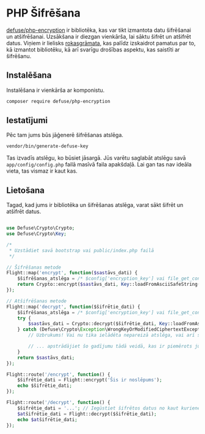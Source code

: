# PHP Šifrēšana

[defuse/php-encryption](https://github.com/defuse/php-encryption) ir bibliotēka, kas var tikt izmantota datu šifrēšanai un atšifrēšanai. Uzsākšana ir diezgan vienkārša, lai sāktu šifrēt un atšifrēt datus. Viņiem ir lielisks [rokasgrāmata](https://github.com/defuse/php-encryption/blob/master/docs/Tutorial.md), kas palīdz izskaidrot pamatus par to, kā izmantot bibliotēku, kā arī svarīgu drošības aspektu, kas saistīti ar šifrēšanu.

## Instalēšana

Instalēšana ir vienkārša ar komponistu.

```bash
composer require defuse/php-encryption
```

## Iestatījumi

Pēc tam jums būs jāģenerē šifrēšanas atslēga.

```bash
vendor/bin/generate-defuse-key
```

 Tas izvadīs atslēgu, ko būsiet jāsargā. Jūs varētu saglabāt atslēgu savā `app/config/config.php` failā masīvā faila apakšdaļā. Lai gan tas nav ideāla vieta, tas vismaz ir kaut kas.

## Lietošana

Tagad, kad jums ir bibliotēka un šifrēšanas atslēga, varat sākt šifrēt un atšifrēt datus.

```php

use Defuse\Crypto\Crypto;
use Defuse\Crypto\Key;

/*
 * Uzstādiet savā bootstrap vai public/index.php failā
 */

// Šifrēšanas metode
Flight::map('encrypt', function($sastāvs_dati) {
	$šifrēšanas_atslēga = /* $config['encryption_key'] vai file_get_contents no vietas, kur likāt atslēgu */;
	return Crypto::encrypt($sastāvs_dati, Key::loadFromAsciiSafeString($šifrēšanas_atslēga));
});

// Atšifrēšanas metode
Flight::map('decrypt', function($šifrētie_dati) {
	$šifrēšanas_atslēga = /* $config['encryption_key'] vai file_get_contents no vietas, kur likāt atslēgu */;
	try {
		$sastāvs_dati = Crypto::decrypt($šifrētie_dati, Key::loadFromAsciiSafeString($šifrēšanas_atslēga));
	} catch (Defuse\Crypto\Exception\WrongKeyOrModifiedCiphertextException $ex) {
		// Uzbrukums! Vai nu tika ielādēta nepareizā atslēga, vai arī šifrētais teksts ir mainījies, kopš tas tika izveidots - vai nu sabojājies datu bāzē vai nodomāti modificējis Eva, mēģinot veikt uzbrukumu.

		// ... apstrādājiet šo gadījumu tādā veidā, kas ir piemērots jūsu lietojumprogrammai ...
	}
	return $sastāvs_dati;
});

Flight::route('/encrypt', function() {
	$šifrētie_dati = Flight::encrypt('Šis ir noslēpums');
	echo $šifrētie_dati;
});

Flight::route('/decrypt', function() {
	$šifrētie_dati = '...'; // Iegūstiet šifrētos datus no kaut kurienes
	$atšifrētie_dati = Flight::decrypt($šifrētie_dati);
	echo $atšifrētie_dati;
});
```